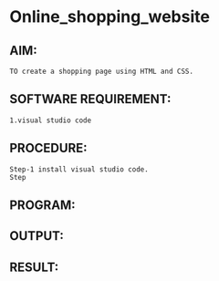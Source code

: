 # Online_shopping_website
## AIM:
    TO create a shopping page using HTML and CSS.
## SOFTWARE REQUIREMENT:
    1.visual studio code
## PROCEDURE:
    Step-1 install visual studio code.
    Step
## PROGRAM:
## OUTPUT:
## RESULT: